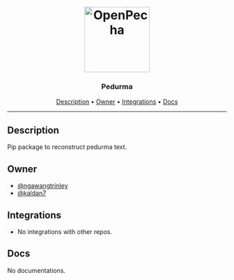 <h1 align="center">
  <br>
  <a href="https://openpecha.org"><img src="https://avatars.githubusercontent.com/u/82142807?s=400&u=19e108a15566f3a1449bafb03b8dd706a72aebcd&v=4" alt="OpenPecha" width="150"></a>
  <br>
</h1>

<h3 align="center">Pedurma</h3>


<!-- Replace the title of the repository -->

<p align="center">
  <a href="#description">Description</a> •
  <a href="#owner">Owner</a> •
  <a href="#integrations">Integrations</a> •
  <a href="#docs">Docs</a>
</p>
<hr>


## Description

Pip package to reconstruct pedurma text.

<!-- This section provides a high-level overview for the repo -->

## Owner

- [@ngawangtrinley](https://github.com/ngawangtrinley)
- [@kaldan7](https://github.com/kaldan7)


<!-- This section lists the owners of the repo -->

## Integrations

- No integrations with other repos.

<!-- This section must list as bulleted list how this repo depends or is integrated with other repos -->

## Docs

No documentations.

<!-- This section must link to the docs which are in the root of the repository in /docs -->


